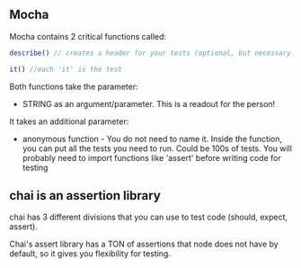 ## Mocha
Mocha contains 2 critical functions called: 
```js
describe() // creates a header for your tests (optional, but necessary when testing multiple functions in the same original file)

it() //each 'it' is the test
```

Both functions take the parameter: 

* STRING as an argument/parameter. This is a readout for the person!

It takes an additional parameter:

* anonymous function - You do not need to name it. Inside the function, you can put all the tests you need to run. Could be 100s of tests. You will probably need to import functions like 'assert' before writing code for testing

## chai is an assertion library
chai has 3 different divisions that you can use to test code (should, expect, assert).

Chai's assert library has a TON of assertions that node does not have by default, so it gives you flexibility for testing.
